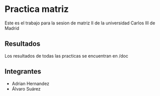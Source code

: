 # Practica matriz

Este es el trabajo para la sesion de matriz II de la universidad Carlos III de Madrid
    
## Resultados

Los resultados de todas las practicas se encuentran en /doc

## Integrantes

* Adrian Hernandez
* Álvaro Suárez